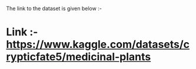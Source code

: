 The link to the dataset is given below :-

# Link :- https://www.kaggle.com/datasets/crypticfate5/medicinal-plants
